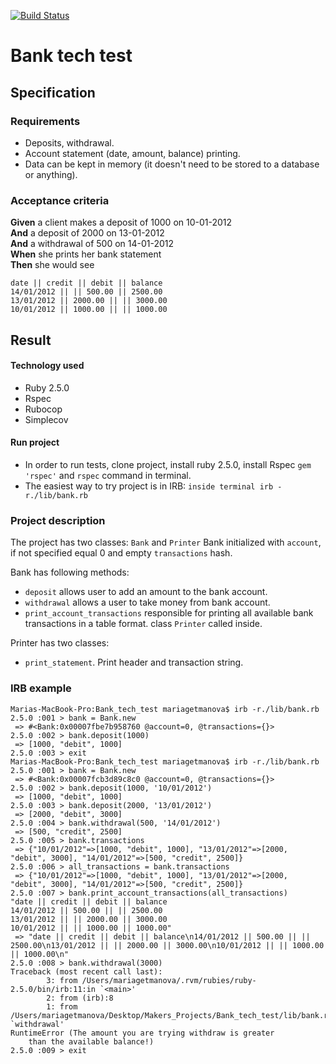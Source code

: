 [![Build Status](https://travis-ci.org/MaryDomashneva/Bank_tech_test.svg?branch=master)](https://travis-ci.org/MaryDomashneva/Bank_tech_test)

Bank tech test
=================

## Specification

### Requirements

* Deposits, withdrawal.
* Account statement (date, amount, balance) printing.
* Data can be kept in memory (it doesn't need to be stored to a database or anything).

### Acceptance criteria

**Given** a client makes a deposit of 1000 on 10-01-2012  
**And** a deposit of 2000 on 13-01-2012  
**And** a withdrawal of 500 on 14-01-2012  
**When** she prints her bank statement  
**Then** she would see

```
date || credit || debit || balance
14/01/2012 || || 500.00 || 2500.00
13/01/2012 || 2000.00 || || 3000.00
10/01/2012 || 1000.00 || || 1000.00
```

## Result

#### Technology used

* Ruby 2.5.0
* Rspec
* Rubocop
* Simplecov

#### Run project

* In order to run tests, clone project, install ruby 2.5.0, install Rspec ```gem 'rspec'``` and ```rspec``` command in terminal.
* The easiest way to try project is in IRB: ```inside terminal irb -r./lib/bank.rb```

### Project description

The project has two classes: ```Bank``` and ```Printer```
Bank initialized with ```account```, if not specified equal 0 and empty ```transactions``` hash.

Bank has following methods:
* ```deposit``` allows user to add an amount to the bank account.
* ```withdrawal``` allows a user to take money from bank account.
* ```print_account_transactions``` responsible for printing all available bank transactions in a table format. class ```Printer``` called inside.

Printer has two classes:
* ```print_statement```. Print header and transaction string.

### IRB example

```
Marias-MacBook-Pro:Bank_tech_test mariagetmanova$ irb -r./lib/bank.rb
2.5.0 :001 > bank = Bank.new
 => #<Bank:0x00007fbe7b958760 @account=0, @transactions={}>
2.5.0 :002 > bank.deposit(1000)
 => [1000, "debit", 1000]
2.5.0 :003 > exit
Marias-MacBook-Pro:Bank_tech_test mariagetmanova$ irb -r./lib/bank.rb
2.5.0 :001 > bank = Bank.new
 => #<Bank:0x00007fcb3d89c8c0 @account=0, @transactions={}>
2.5.0 :002 > bank.deposit(1000, '10/01/2012')
 => [1000, "debit", 1000]
2.5.0 :003 > bank.deposit(2000, '13/01/2012')
 => [2000, "debit", 3000]
2.5.0 :004 > bank.withdrawal(500, '14/01/2012')
 => [500, "credit", 2500]
2.5.0 :005 > bank.transactions
 => {"10/01/2012"=>[1000, "debit", 1000], "13/01/2012"=>[2000, "debit", 3000], "14/01/2012"=>[500, "credit", 2500]}
2.5.0 :006 > all_transactions = bank.transactions
 => {"10/01/2012"=>[1000, "debit", 1000], "13/01/2012"=>[2000, "debit", 3000], "14/01/2012"=>[500, "credit", 2500]}
2.5.0 :007 > bank.print_account_transactions(all_transactions)
"date || credit || debit || balance
14/01/2012 || 500.00 || || 2500.00
13/01/2012 || || 2000.00 || 3000.00
10/01/2012 || || 1000.00 || 1000.00"
 => "date || credit || debit || balance\n14/01/2012 || 500.00 || || 2500.00\n13/01/2012 || || 2000.00 || 3000.00\n10/01/2012 || || 1000.00 || 1000.00\n"
2.5.0 :008 > bank.withdrawal(3000)
Traceback (most recent call last):
        3: from /Users/mariagetmanova/.rvm/rubies/ruby-2.5.0/bin/irb:11:in `<main>'
        2: from (irb):8
        1: from /Users/mariagetmanova/Desktop/Makers_Projects/Bank_tech_test/lib/bank.rb:27:in `withdrawal'
RuntimeError (The amount you are trying withdraw is greater
    than the available balance!)
2.5.0 :009 > exit
```
